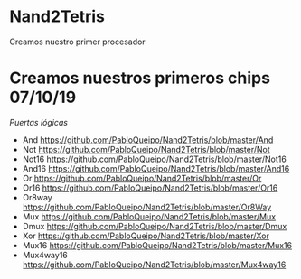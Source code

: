 # Nand2Tetris 
Creamos nuestro primer procesador
# Creamos nuestros primeros chips 07/10/19
*Puertas lógicas*
- And https://github.com/PabloQueipo/Nand2Tetris/blob/master/And
- Not https://github.com/PabloQueipo/Nand2Tetris/blob/master/Not
- Not16 https://github.com/PabloQueipo/Nand2Tetris/blob/master/Not16
- And16 https://github.com/PabloQueipo/Nand2Tetris/blob/master/And16
- Or https://github.com/PabloQueipo/Nand2Tetris/blob/master/Or
- Or16 https://github.com/PabloQueipo/Nand2Tetris/blob/master/Or16 
- Or8way https://github.com/PabloQueipo/Nand2Tetris/blob/master/Or8Way
- Mux https://github.com/PabloQueipo/Nand2Tetris/blob/master/Mux
- Dmux https://github.com/PabloQueipo/Nand2Tetris/blob/master/Dmux
- Xor https://github.com/PabloQueipo/Nand2Tetris/blob/master/Xor
- Mux16 https://github.com/PabloQueipo/Nand2Tetris/blob/master/Mux16
- Mux4way16 https://github.com/PabloQueipo/Nand2Tetris/blob/master/Mux4way16
